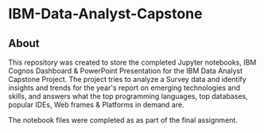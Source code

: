 # IBM-Data-Analyst-Capstone

## About

This repository was created to store the completed Jupyter notebooks, IBM Cognos Dashboard & PowerPoint Presentation for the IBM Data Analyst Capstone Project. The project tries to analyze a Survey data and identify insights and trends for the year's report on emerging technologies and skills, and answers what the top programming languages, top databases, popular IDEs, Web frames & Platforms in demand are.

The notebook files were completed as as part of the final assignment.
